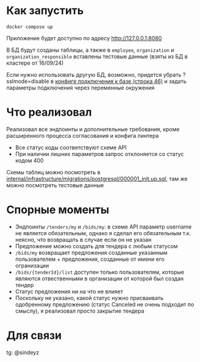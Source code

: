# Как запустить

````
docker compose up
````

Приложение будет доступно по адресу http://127.0.0.1:8080

В БД будут созданы таблицы, а также в `employee`, `organization` и `organization_responsible` вставлены тестовые данные (взяты из БД в кластере от 16/09/24)

Если нужно использовать другую БД, возможно, придется убрать ?sslmode=disable в [конфиге подключения к базе (строка 46)](internal/infrastructure/config/db_config.go) и задать параметры подключения через переменные окружения

# Что реализовал
Реализовал все эндпоинты и дополнительные требования, кроме расширенного процесса согласования и конфига линтера

- Все статус коды соответствуют схеме API
- При наличии лишних параметров запрос отклоняется со статус кодом 400

Схемы таблиц можно посмотреть в [internal/infrastructure/migrations/postgresql/000001_init.up.sql](internal/infrastructure/migrations/postgresql/000001_init.up.sql), там же можно посмотреть тестовые данные

# Спорные моменты
- Эндпоинты `/tenders/my` и `/bids/my`: в схеме API параметр username не является обязательным, однако я сделал его обязательным т.к. неясно, что возвращать в случае если он не указан
- Предложение можно создать для тендера с любым статусом
- `/bids/my` возвращает предложения созданные указанным пользователем + предложения, созданные от имени его огранизации
- `/bids/{tenderId}/list` доступен только пользователям, которые являются отвественными в организации от которой был создан тендер
- Статус предложения ни на что не влияет
- Поскольку не указано, какой статус нужно присваивать одобренному предложению (статус Canceled не очень подходит по смыслу), я реализовал просто закрытие тендера

# Для связи
tg: @sindeyz
